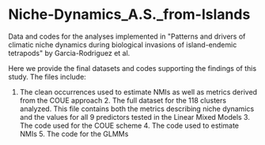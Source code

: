 # Niche-Dynamics_A.S._from-Islands
Data and codes for the analyses implemented in "Patterns and drivers of climatic niche dynamics during biological invasions of island-endemic tetrapods" by Garcia-Rodriguez et al.

Here we provide the final datasets and codes supporting the findings of this study. The files include:
   1. The clean occurrences used to estimate NMIs as well as metrics derived from the COUE approach 
    2. The full dataset for the 118 clusters analyzed. This file contains both the metrics describing niche dynamics and 
    the values for all 9 predictors tested in the Linear Mixed Models
    3. The code used for the COUE scheme
    4. The code used to estimate NMIs
    5. The code for the GLMMs

